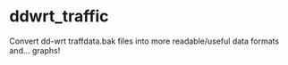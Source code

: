 ddwrt_traffic
=============

Convert dd-wrt traffdata.bak files into more readable/useful data formats and... graphs!
